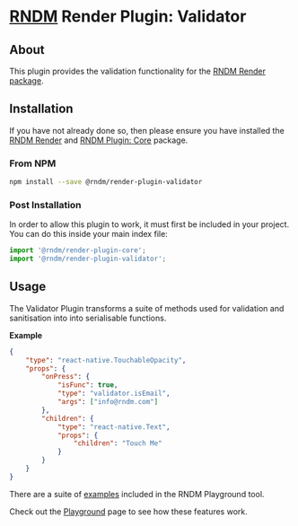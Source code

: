 # [RNDM](https://www.rndm.com) Render Plugin: Validator

## About

This plugin provides the validation functionality for the [RNDM Render package](https://www.rndm.com/docs/rndm-render).

## Installation

If you have not already done so, then please ensure you have installed the [RNDM Render](https://www.rndm.com/docs/rndm-render) and [RNDM Plugin: Core](https://www.rndm.com/docs/rndm-render/plugin/core) package.

### From NPM

```sh
npm install --save @rndm/render-plugin-validator
```

### Post Installation

In order to allow this plugin to work, it must first be included in your project. You can do this inside your main index file:

```javascript
import '@rndm/render-plugin-core';
import '@rndm/render-plugin-validator';
```

## Usage

The Validator Plugin transforms a suite of methods used for validation and sanitisation into into serialisable functions.

**Example**

```json
{
    "type": "react-native.TouchableOpacity",
    "props": {
        "onPress": {
            "isFunc": true,
            "type": "validator.isEmail",
            "args": ["info@rndm.com"]
        },
        "children": {
            "type": "react-native.Text",
            "props": {
                "children": "Touch Me"
            }
        }
    }
}
```

There are a suite of [examples](www.rndm.com/playground?q=validator) included in the RNDM Playground tool.

Check out the [Playground](https://www.rndm.com/playground) page to see how these features work.
